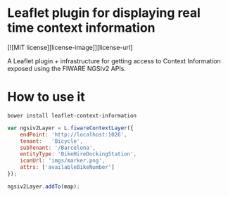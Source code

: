 # Leaflet plugin for displaying real time context information

[![MIT license][license-image]][license-url]

A Leaflet plugin + infrastructure for getting access to Context Information exposed using the FIWARE NGSIv2 APIs. 

# How to use it

```
bower install leaflet-context-information
```

```js
var ngsiv2Layer = L.fiwareContextLayer({
    endPoint: 'http://localhost:1026',
    tenant:   'Bicycle',
    subTenant: '/Barcelona',
    entityType: 'BikeHireDockingStation',
    iconUrl: 'imgs/marker.png',
    attrs: ['availableBikeNumber']
});

ngsiv2Layer.addTo(map);
```
